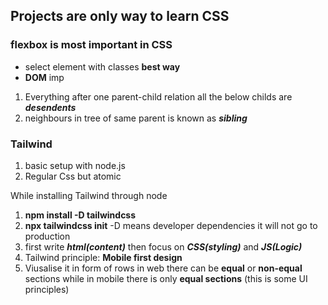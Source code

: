 ## Projects are only way to learn CSS
### flexbox is most important in CSS

- select element with classes  **best way**
- **DOM** imp 
1. Everything after one parent-child relation   all the below childs are _**desendents**_
2. neighbours in tree of same parent is known as _**sibling**_

### Tailwind

1. basic setup with node.js
2. Regular Css but atomic

While installing Tailwind through node
1. **npm install -D tailwindcss**
2. **npx tailwindcss init**
 -D means developer dependencies it will not go to production
3. first write _**html(content)**_ then focus on _**CSS(styling)**_ and _**JS(Logic)**_
4. Tailwind principle: **Mobile first design**
5. Viusalise it in form of rows in web there can be **equal** or **non-equal** sections while in mobile there is only **equal sections** (this is some UI principles)
